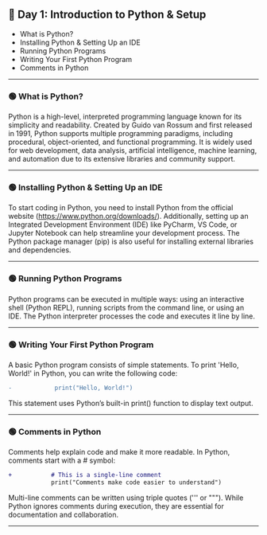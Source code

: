 ## 🔵 Day 1: Introduction to Python & Setup
- What is Python?
- Installing Python & Setting Up an IDE
- Running Python Programs
- Writing Your First Python Program
- Comments in Python
---
### 🟢 What is Python?
Python is a high-level, interpreted programming language known for its simplicity and readability. Created by Guido van Rossum and first released in 1991, Python supports multiple programming paradigms, including procedural, object-oriented, and functional programming. It is widely used for web development, data analysis, artificial intelligence, machine learning, and automation due to its extensive libraries and community support.
***
### 🟢 Installing Python & Setting Up an IDE
To start coding in Python, you need to install Python from the official website (https://www.python.org/downloads/). Additionally, setting up an Integrated Development Environment (IDE) like PyCharm, VS Code, or Jupyter Notebook can help streamline your development process. The Python package manager (pip) is also useful for installing external libraries and dependencies.
***
### 🟢 Running Python Programs
Python programs can be executed in multiple ways: using an interactive shell (Python REPL), running scripts from the command line, or using an IDE. The Python interpreter processes the code and executes it line by line.
***
### 🟢 Writing Your First Python Program
A basic Python program consists of simple statements. To print 'Hello, World!' in Python, you can write the following code:

```diff
-            print("Hello, World!")
```
This statement uses Python’s built-in print() function to display text output.
***
### 🟢 Comments in Python
Comments help explain code and make it more readable. In Python, comments start with a # symbol:

```diff
+           # This is a single-line comment
            print("Comments make code easier to understand")
```
Multi-line comments can be written using triple quotes (''' or """). While Python ignores comments during execution, they are essential for documentation and collaboration.
***
